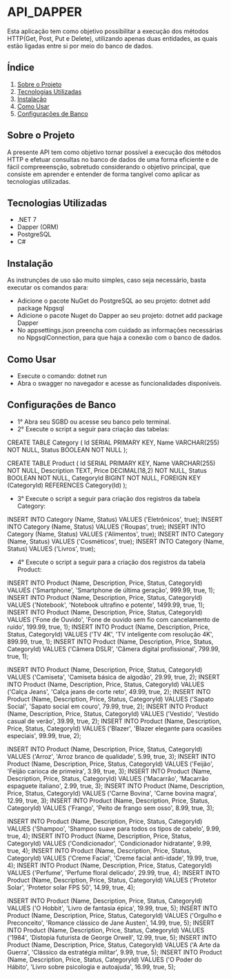 # API_DAPPER

Esta aplicação tem como objetivo possibilitar a execução dos métodos HTTP(Get, Post, Put e Delete), utilizando apenas duas entidades, as quais estão ligadas entre si por meio do banco de dados.

## Índice

1. [Sobre o Projeto](#sobre-o-projeto)
2. [Tecnologias Utilizadas](#tecnologias-utilizadas)
3. [Instalação](#instalação)
4. [Como Usar](#como-usar)
5. [Configurações de Banco](#configurações-de-Banco)

## Sobre o Projeto

A presente API tem como objetivo tornar possível a execução dos métodos HTTP e efetuar consultas no banco de dados de uma forma eficiente e de fácil compreeensção, sobretudo considerando o objetivo principal, que consiste em aprender e entender de forma tangível como aplicar as tecnologias utilizadas.

## Tecnologias Utilizadas

- .NET 7
- Dapper (ORM)
- PostgreSQL
- C#

## Instalação

As instrunções de uso são muito simples, caso seja necessário, basta executar os comandos para:

* Adicione o pacote NuGet do PostgreSQL ao seu projeto: dotnet add package Npgsql
* Adicione o pacote Nuget do Dapper ao seu projeto: dotnet add package Dapper
* No appsettings.json preencha com cuidado as informações necessárias no NpgsqlConnection, para que haja a conexão com o banco de dados.

## Como Usar

* Execute o comando: dotnet run
* Abra o swagger no navegador e acesse as funcionalidades disponíveis.

## Configurações de Banco

* 1° Abra seu SGBD ou acesse seu banco pelo terminal.
* 2° Execute o script a seguir para criação das tabelas:

CREATE TABLE Category (
    Id SERIAL PRIMARY KEY,
    Name VARCHAR(255) NOT NULL,
    Status BOOLEAN NOT NULL
);

CREATE TABLE Product (
    Id SERIAL PRIMARY KEY,
    Name VARCHAR(255) NOT NULL,
    Description TEXT,
    Price DECIMAL(18,2) NOT NULL,
    Status BOOLEAN NOT NULL,
    CategoryId BIGINT NOT NULL,
    FOREIGN KEY (CategoryId) REFERENCES Category(Id)
);

* 3° Execute o script a seguir para criação dos registros da tabela Category:

INSERT INTO Category (Name, Status) VALUES ('Eletrônicos', true);
INSERT INTO Category (Name, Status) VALUES ('Roupas', true);
INSERT INTO Category (Name, Status) VALUES ('Alimentos', true);
INSERT INTO Category (Name, Status) VALUES ('Cosméticos', true);
INSERT INTO Category (Name, Status) VALUES ('Livros', true);

* 4° Execute o script a seguir para a criação dos registros da tabela Product:

INSERT INTO Product (Name, Description, Price, Status, CategoryId) VALUES ('Smartphone', 'Smartphone de última geração', 999.99, true, 1);
INSERT INTO Product (Name, Description, Price, Status, CategoryId) VALUES ('Notebook', 'Notebook ultrafino e potente', 1499.99, true, 1);
INSERT INTO Product (Name, Description, Price, Status, CategoryId) VALUES ('Fone de Ouvido', 'Fone de ouvido sem fio com cancelamento de ruído', 199.99, true, 1);
INSERT INTO Product (Name, Description, Price, Status, CategoryId) VALUES ('TV 4K', 'TV inteligente com resolução 4K', 899.99, true, 1);
INSERT INTO Product (Name, Description, Price, Status, CategoryId) VALUES ('Câmera DSLR', 'Câmera digital profissional', 799.99, true, 1);

INSERT INTO Product (Name, Description, Price, Status, CategoryId) VALUES ('Camiseta', 'Camiseta básica de algodão', 29.99, true, 2);
INSERT INTO Product (Name, Description, Price, Status, CategoryId) VALUES ('Calça Jeans', 'Calça jeans de corte reto', 49.99, true, 2);
INSERT INTO Product (Name, Description, Price, Status, CategoryId) VALUES ('Sapato Social', 'Sapato social em couro', 79.99, true, 2);
INSERT INTO Product (Name, Description, Price, Status, CategoryId) VALUES ('Vestido', 'Vestido casual de verão', 39.99, true, 2);
INSERT INTO Product (Name, Description, Price, Status, CategoryId) VALUES ('Blazer', 'Blazer elegante para ocasiões especiais', 99.99, true, 2);

INSERT INTO Product (Name, Description, Price, Status, CategoryId) VALUES ('Arroz', 'Arroz branco de qualidade', 5.99, true, 3);
INSERT INTO Product (Name, Description, Price, Status, CategoryId) VALUES ('Feijão', 'Feijão carioca de primeira', 3.99, true, 3);
INSERT INTO Product (Name, Description, Price, Status, CategoryId) VALUES ('Macarrão', 'Macarrão espaguete italiano', 2.99, true, 3);
INSERT INTO Product (Name, Description, Price, Status, CategoryId) VALUES ('Carne Bovina', 'Carne bovina magra', 12.99, true, 3);
INSERT INTO Product (Name, Description, Price, Status, CategoryId) VALUES ('Frango', 'Peito de frango sem osso', 8.99, true, 3);

INSERT INTO Product (Name, Description, Price, Status, CategoryId) VALUES ('Shampoo', 'Shampoo suave para todos os tipos de cabelo', 9.99, true, 4);
INSERT INTO Product (Name, Description, Price, Status, CategoryId) VALUES ('Condicionador', 'Condicionador hidratante', 9.99, true, 4);
INSERT INTO Product (Name, Description, Price, Status, CategoryId) VALUES ('Creme Facial', 'Creme facial anti-idade', 19.99, true, 4);
INSERT INTO Product (Name, Description, Price, Status, CategoryId) VALUES ('Perfume', 'Perfume floral delicado', 29.99, true, 4);
INSERT INTO Product (Name, Description, Price, Status, CategoryId) VALUES ('Protetor Solar', 'Protetor solar FPS 50', 14.99, true, 4);

INSERT INTO Product (Name, Description, Price, Status, CategoryId) VALUES ('O Hobbit', 'Livro de fantasia épica', 19.99, true, 5);
INSERT INTO Product (Name, Description, Price, Status, CategoryId) VALUES ('Orgulho e Preconceito', 'Romance clássico de Jane Austen', 14.99, true, 5);
INSERT INTO Product (Name, Description, Price, Status, CategoryId) VALUES ('1984', 'Distopia futurista de George Orwell', 12.99, true, 5);
INSERT INTO Product (Name, Description, Price, Status, CategoryId) VALUES ('A Arte da Guerra', 'Clássico da estratégia militar', 9.99, true, 5);
INSERT INTO Product (Name, Description, Price, Status, CategoryId) VALUES ('O Poder do Hábito', 'Livro sobre psicologia e autoajuda', 16.99, true, 5);

